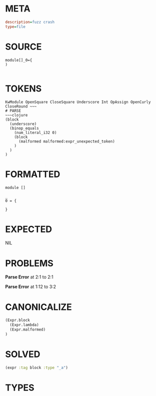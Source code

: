 # META
~~~ini
description=fuzz crash
type=file
~~~
# SOURCE
~~~roc
module[]_0={
)
 
~~~
# TOKENS
~~~text
KwModule OpenSquare CloseSquare Underscore Int OpAssign OpenCurly CloseRound ~~~
# PARSE
~~~clojure
(block
  (underscore)
  (binop_equals
    (num_literal_i32 0)
    (block
      (malformed malformed:expr_unexpected_token)
    )
  )
)
~~~
# FORMATTED
~~~roc
module []

_
0 = {
	
}
~~~
# EXPECTED
NIL
# PROBLEMS
**Parse Error**
at 2:1 to 2:1

**Parse Error**
at 1:12 to 3:2

# CANONICALIZE
~~~clojure
(Expr.block
  (Expr.lambda)
  (Expr.malformed)
)
~~~
# SOLVED
~~~clojure
(expr :tag block :type "_a")
~~~
# TYPES
~~~roc
~~~
